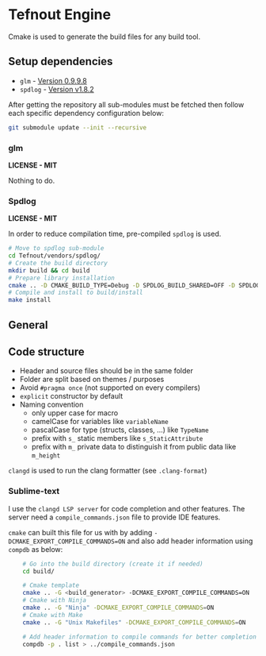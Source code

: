 # Tefnout Engine

Cmake is used to generate the build files for any build tool.


## Setup dependencies
  - `glm` - [Version 0.9.9.8](https://github.com/g-truc/glm/releases/tag/0.9.9.8)
  - `spdlog` - [Version v1.8.2](https://github.com/gabime/spdlog/releases/tag/v1.8.2)

After getting the repository all sub-modules must be fetched then follow each specific dependency configuration below:
```bash
git submodule update --init --recursive
```

### glm
**LICENSE - MIT**

Nothing to do.

### Spdlog
**LICENSE - MIT**

In order to reduce compilation time, pre-compiled `spdlog` is used.
```bash
# Move to spdlog sub-module
cd Tefnout/vendors/spdlog/
# Create the build directory
mkdir build && cd build
# Prepare library installation
cmake .. -D CMAKE_BUILD_TYPE=Debug -D SPDLOG_BUILD_SHARED=OFF -D SPDLOG_FMT_EXTERNAL=ON -D SPDLOG_BUILD_EXAMPLE=OFF -D SPDLOG_BUILD_TESTS=OFF -D CMAKE_INSTALL_PREFIX=./install -D CMAKE_POSITION_INDEPENDENT_CODE=ON
# Compile and install to build/install
make install
```




## General
## Code structure
  - Header and source files should be in the same folder
  - Folder are split based on themes / purposes
  - Avoid `#pragma once` (not supported on every compilers)
  - `explicit` constructor by default
  - Naming convention
    - only upper case for macro
    - camelCase for variables like `variableName`
    - pascalCase for type (structs, classes, ...) like `TypeName`
    - prefix with `s_` static members like `s_StaticAttribute`
    - prefix with `m_` private data to distinguish it from public data like `m_height`

`clangd` is used to run the clang formatter (see `.clang-format`)


### Sublime-text
I use the `clangd LSP server` for code completion and other features.
The server need a `compile_commands.json` file to provide IDE features.

`cmake` can built this file for us with by adding `-DCMAKE_EXPORT_COMPILE_COMMANDS=ON` and also add header information using `compdb` as below:
```bash
    # Go into the build directory (create it if needed)
    cd build/

    # Cmake template
    cmake .. -G <build_generator> -DCMAKE_EXPORT_COMPILE_COMMANDS=ON
    # Cmake with Ninja
    cmake .. -G "Ninja" -DCMAKE_EXPORT_COMPILE_COMMANDS=ON
    # Cmake with Make
    cmake .. -G "Unix Makefiles" -DCMAKE_EXPORT_COMPILE_COMMANDS=ON

    # Add header information to compile commands for better completion
    compdb -p . list > ../compile_commands.json
```


